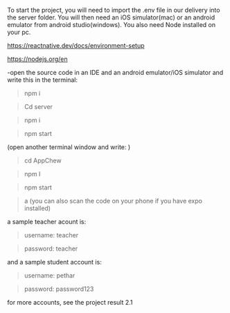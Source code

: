 To start the project, you will need to import the .env file in our delivery into the server folder.
You will then need an iOS simulator(mac) or an android emulator from android studio(windows). You also need Node installed on your pc.

https://reactnative.dev/docs/environment-setup

https://nodejs.org/en



-open the source code in an IDE and an android emulator/iOS simulator and write this in the terminal:

>npm i

>Cd server

>npm i

>npm start

(open another terminal window and write: )

>cd AppChew

>npm I

>npm start

>a
(you can also scan the code on your phone if you have expo installed) 


a sample teacher acount is:
>username: teacher

>password: teacher

and a sample student account is:
>username: pethar

>password: password123

for more accounts, see the project result 2.1
